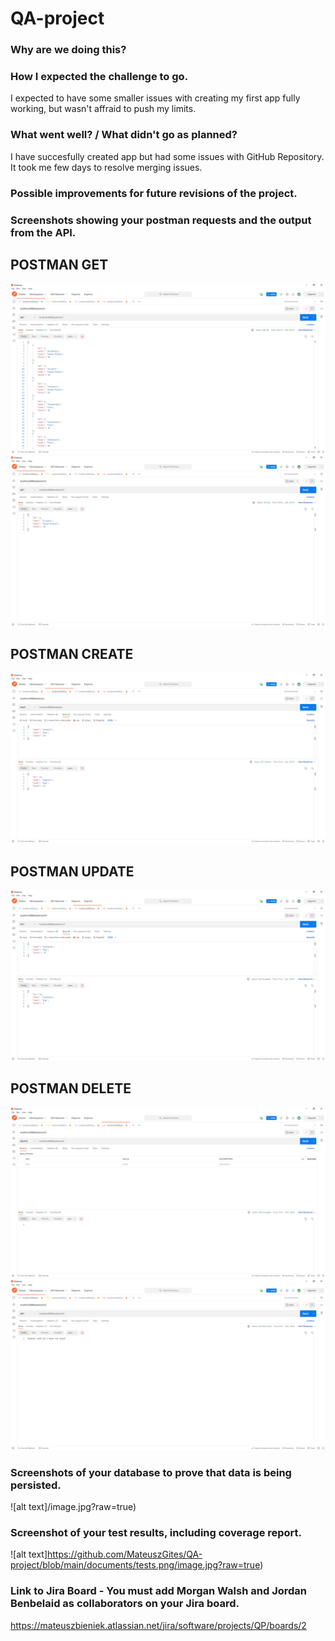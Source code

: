 # QA-project

### Why are we doing this? 


### How I expected the challenge to go. 
I expected to have some smaller issues with creating my first app fully working, but wasn't affraid to push my limits.

### What went well? / What didn't go as planned? 
I have succesfully created app but had some issues with GitHub Repository. It took me few days to resolve merging issues.

### Possible improvements for future revisions of the project. 


### Screenshots showing your postman requests and the output from the API.
## POSTMAN GET
![alt text](https://github.com/MateuszGites/QA-project/blob/main/documents/Postman%20GetAll.png?raw=true)
![alt text](https://github.com/MateuszGites/QA-project/blob/main/documents/Postman%20GetById.png?raw=true)
## POSTMAN CREATE
![alt text](https://github.com/MateuszGites/QA-project/blob/main/documents/Postman%20Create.png?raw=true)
## POSTMAN UPDATE
![alt text](https://github.com/MateuszGites/QA-project/blob/main/documents/Postman%20Update.png/?raw=true)
## POSTMAN DELETE
![alt text](https://github.com/MateuszGites/QA-project/blob/main/documents/Postman%20Delete.png?raw=true)
![alt text](https://github.com/MateuszGites/QA-project/blob/main/documents/Postman%20Delete%20Check.png?raw=true)

### Screenshots of your database to prove that data is being persisted. 
![alt text]/image.jpg?raw=true)

### Screenshot of your test results, including coverage report. 
![alt text]https://github.com/MateuszGites/QA-project/blob/main/documents/tests.png/image.jpg?raw=true)

### Link to Jira Board - You must add Morgan Walsh and Jordan Benbelaid as collaborators on your Jira board. 
https://mateuszbieniek.atlassian.net/jira/software/projects/QP/boards/2
